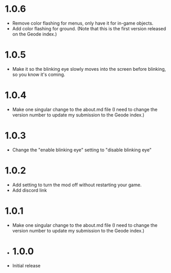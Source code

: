 # 1.0.6
- Remove color flashing for menus, only have it for in-game objects.
- Add color flashing for ground.
(Note that this is the first version released on the Geode index.)

# 1.0.5
- Make it so the blinking eye slowly moves into the screen before blinking, so you know it's coming.  

# 1.0.4
- Make one singular change to the about.md file (I need to change the version number to update my submission to the Geode index.)

# 1.0.3
- Change the "enable blinking eye" setting to "disable blinking eye"

# 1.0.2
- Add setting to turn the mod off without restarting your game.
- Add discord link

# 1.0.1
- Make one singular change to the about.md file (I need to change the version number to update my submission to the Geode index.)

- # 1.0.0
- Initial release